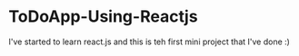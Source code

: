 # ToDoApp-Using-Reactjs
I've started to learn react.js and this is teh first mini project that I've done :)
